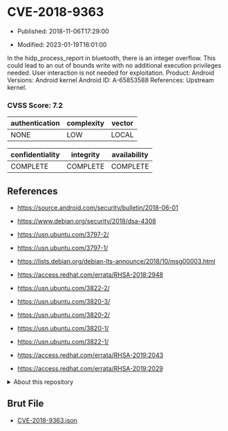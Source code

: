 # CVE-2018-9363

- Published: 2018-11-06T17:29:00

- Modified: 2023-01-19T16:01:00

In the hidp_process_report in bluetooth, there is an integer overflow. This could lead to an out of bounds write with no additional execution privileges needed. User interaction is not needed for exploitation. Product: Android Versions: Android kernel Android ID: A-65853588 References: Upstream kernel.

### CVSS Score: **7.2**

| authentication | complexity | vector |
| --- | --- | --- |
| NONE | LOW | LOCAL |

| confidentiality | integrity | availability |
| --- | --- | --- |
| COMPLETE | COMPLETE | COMPLETE |

## References

* https://source.android.com/security/bulletin/2018-06-01

* https://www.debian.org/security/2018/dsa-4308

* https://usn.ubuntu.com/3797-2/

* https://usn.ubuntu.com/3797-1/

* https://lists.debian.org/debian-lts-announce/2018/10/msg00003.html

* https://access.redhat.com/errata/RHSA-2018:2948

* https://usn.ubuntu.com/3822-2/

* https://usn.ubuntu.com/3820-3/

* https://usn.ubuntu.com/3820-2/

* https://usn.ubuntu.com/3820-1/

* https://usn.ubuntu.com/3822-1/

* https://access.redhat.com/errata/RHSA-2019:2043

* https://access.redhat.com/errata/RHSA-2019:2029

<details>
<summary>About this repository</summary> 

  This repository is part of the project [Live Hack CVE](https://github.com/Live-Hack-CVE). Main website can be found [www.live-hack.org](https://www.live-hack.org) 
  
  Made by [Sn0wAlice](https://github.com/Sn0wAlice) for the people that care about security and need to have a feed of the latest CVEs. Hope you enjoy it, don't forget to star the repo and follow me on [Twitter](https://twitter.com/Sn0wAlice) and [Github](https://github.com/Sn0wAlice). And that is my [personnal website](https://www.alice-snow.me/)

  - [Home Page](https://github.com/Live-Hack-CVE)
  - [Framework](https://github.com/Live-Hack-CVE/cve-framework)
  - [CVE database](https://github.com/Live-Hack-CVE/full_database)
  - [Changelog](https://github.com/Live-Hack-CVE/Changelog)
</details>

## Brut File

* [CVE-2018-9363.json](https://raw.githubusercontent.com/Live-Hack-CVE/full_database/main/cves/2018/CVE-2018-9363.json)

